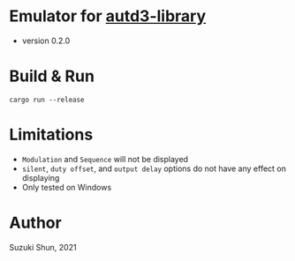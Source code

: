 # Emulator for [autd3-library](https://github.com/shinolab/autd3-library-software)

* version 0.2.0

# Build & Run

```
cargo run --release
```

# Limitations

* `Modulation` and `Sequence` will not be displayed
* `silent`, `duty offset`, and `output delay` options do not have any effect on displaying
* Only tested on Windows

# Author

Suzuki Shun, 2021
